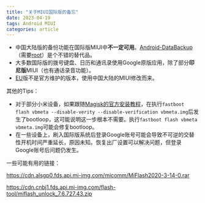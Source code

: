 ```yaml
---
title: "关于MIUI国际版的备忘"
date: 2023-04-19
tags: Android MIUI
categories: article
---
```


* 中国大陆版的备份功能在国际版MIUI中**不一定可用**。[Android-DataBackup](https://github.com/XayahSuSuSu/Android-DataBackup)（需要[root](https://github.com/topjohnwu/Magisk)）是个不错的替代品。
* 大多数国际版的拨号键盘、日历和通讯录使用Google原版应用，除了部分**印尼版**MIUI（也有通话录音功能）。
* [EU](https://xiaomi.eu/community/)版不是官方维护的版本，使用中国大陆的MIUI修改而来。

其他的Tips：

* 对于部分小米设备，如果跟随[Magisk的官方安装教程](https://topjohnwu.github.io/Magisk/install.html)，在执行`fastboot flash vbmeta --disable-verity --disable-verification vbmeta.img`后发生了bootloop，这可能说明这一步根本不需要。执行`fastboot flash vbmeta vbmeta.img`可能会修复bootloop。
* 在一些设备上，刷入国际版系统后登录Google账号可能会导致不可逆的交替性开机时间严重延长，原因未知。恢复出厂设置可以解决问题，但登录Google账号后问题仍发生。

一些可能有用的链接：

https://cdn.alsgp0.fds.api.mi-img.com/micomm/MiFlash2020-3-14-0.rar

https://cdn.cnbj1.fds.api.mi-img.com/flash-tool/miflash_unlock_7.6.727.43.zip
